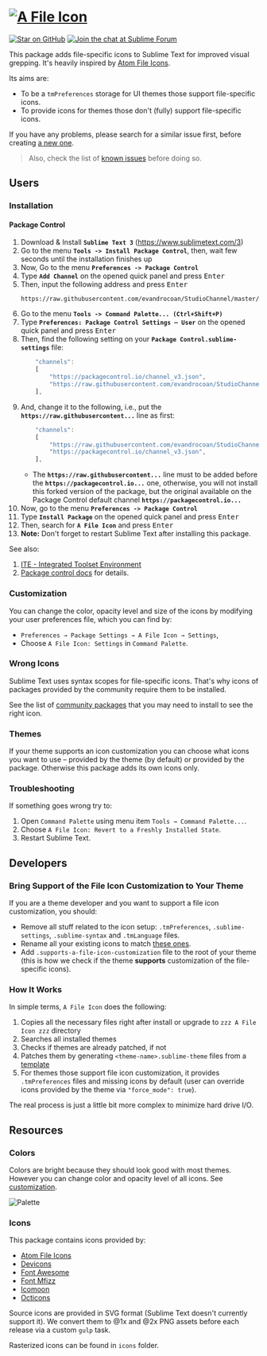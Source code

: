 # [![A File Icon][img-logo]][downloads]

[![Star on GitHub][img-stars]][stars]
[![Join the chat at Sublime Forum][img-forum]][forum]

This package adds file-specific icons to Sublime Text for improved visual grepping. It's heavily inspired by [Atom File Icons](https://github.com/file-icons/atom).

Its aims are:

* To be a `tmPreferences` storage for UI themes those support file-specific icons.
* To provide icons for themes those don't (fully) support file-specific icons.

If you have any problems, please search for a similar issue first, before creating [a new one][new-issue].

> Also, check the list of [known issues][known-issues] before doing so.

## Users

### Installation

#### Package Control

1. Download & Install **`Sublime Text 3`** (https://www.sublimetext.com/3)
1. Go to the menu **`Tools -> Install Package Control`**, then,
   wait few seconds until the installation finishes up
1. Now,
   Go to the menu **`Preferences -> Package Control`**
1. Type **`Add Channel`** on the opened quick panel and press <kbd>Enter</kbd>
1. Then,
   input the following address and press <kbd>Enter</kbd>
   ```
   https://raw.githubusercontent.com/evandrocoan/StudioChannel/master/channel.json
   ```
1. Go to the menu **`Tools -> Command Palette...
   (Ctrl+Shift+P)`**
1. Type **`Preferences:
   Package Control Settings – User`** on the opened quick panel and press <kbd>Enter</kbd>
1. Then,
   find the following setting on your **`Package Control.sublime-settings`** file:
   ```js
       "channels":
       [
           "https://packagecontrol.io/channel_v3.json",
           "https://raw.githubusercontent.com/evandrocoan/StudioChannel/master/channel.json",
       ],
   ```
1. And,
   change it to the following, i.e.,
   put the **`https://raw.githubusercontent...`** line as first:
   ```js
       "channels":
       [
           "https://raw.githubusercontent.com/evandrocoan/StudioChannel/master/channel.json",
           "https://packagecontrol.io/channel_v3.json",
       ],
   ```
   * The **`https://raw.githubusercontent...`** line must to be added before the **`https://packagecontrol.io...`** one, otherwise,
     you will not install this forked version of the package,
     but the original available on the Package Control default channel **`https://packagecontrol.io...`**
1. Now,
   go to the menu **`Preferences -> Package Control`**
1. Type **`Install Package`** on the opened quick panel and press <kbd>Enter</kbd>
1. Then,
search for **`A File Icon`** and press <kbd>Enter</kbd>
1. **Note:** Don't forget to restart Sublime Text after installing this package.

See also:

1. [ITE - Integrated Toolset Environment](https://github.com/evandrocoan/ITE)
1. [Package control docs](https://packagecontrol.io/docs/usage) for details.


### Customization

You can change the color, opacity level and size of the icons by modifying your user preferences file, which you can find by:

* `Preferences → Package Settings → A File Icon → Settings`,
* Choose `A File Icon: Settings` in `Command Palette`.

### Wrong Icons

Sublime Text uses syntax scopes for file-specific icons. That's why icons of packages provided by the community require them to be installed.

See the list of [community packages][packages] that you may need to install to see the right icon.

### Themes

If your theme supports an icon customization you can choose what icons you want to use – provided by the theme (by default) or provided by the package. Otherwise this package adds its own icons only.

### Troubleshooting

If something goes wrong try to:

1. Open `Command Palette` using menu item `Tools → Command Palette...`.
2. Choose `A File Icon: Revert to a Freshly Installed State`.
3. Restart Sublime Text.

## Developers

### Bring Support of the File Icon Customization to Your Theme

If you are a theme developer and you want to support a file icon customization, you should:

* Remove all stuff related to the icon setup: `.tmPreferences`, `.sublime-settings`, `.sublime-syntax` and `.tmLanguage` files.
* Rename all your existing icons to match [these ones][icons].
* Add `.supports-a-file-icon-customization` file to the root of your theme (this is how we check if the theme **supports** customization of the file-specific icons).

### How It Works

In simple terms, `A File Icon` does the following:

1. Copies all the necessary files right after install or upgrade to `zzz A File Icon zzz` directory
2. Searches all installed themes
3. Checks if themes are already patched, if not
4. Patches them by generating `<theme-name>.sublime-theme` files from a [template][template]
5. For themes those support file icon customization, it provides `.tmPreferences` files and missing icons by default (user can override icons provided by the theme via `"force_mode": true`).

The real process is just a little bit more complex to minimize hard drive I/O.

## Resources

### Colors

Colors are bright because they should look good with most themes. However you can change color and opacity level of all icons. See [customization][customization].

![Palette][img-palette]

### Icons

This package contains icons provided by:

- [Atom File Icons](https://github.com/file-icons/atom)
- [Devicons](http://vorillaz.github.io/devicons/#/main)
- [Font Awesome](http://fontawesome.io/)
- [Font Mfizz](http://fizzed.com/oss/font-mfizz)
- [Icomoon](https://icomoon.io/)
- [Octicons](https://octicons.github.com/)

Source icons are provided in SVG format (Sublime Text doesn't currently support it). We convert them to @1x and @2x PNG assets before each release via a custom `gulp` task.

Rasterized icons can be found in `icons` folder.

<!-- Misc -->

[customization]: https://github.com/evandroforks/AFileIcon#customization
[downloads]: https://packagecontrol.io/packages/A%20File%20Icon 'A File Icon @ Package Control'
[forum]: https://forum.sublimetext.com/t/a-file-icon-sublime-file-specific-icons-for-improved-visual-grepping/25874
[icons]: https://github.com/evandroforks/AFileIcon/tree/develop/icons/multi
[known-issues]: https://github.com/evandroforks/AFileIcon/labels/known%20issue
[new-issue]: https://github.com/evandroforks/AFileIcon/issues/new
[packages]: https://github.com/evandroforks/AFileIcon/blob/develop/PACKAGES.md
[release]: https://github.com/evandroforks/AFileIcon/releases
[stars]: https://github.com/evandroforks/AFileIcon/stargazers
[template]: https://github.com/evandroforks/AFileIcon/blob/develop/common/templates/theme.py
[issues]: https://github.com/evandroforks/AFileIcon/issues

<!-- Assets -->

[img-forum]: media/reply-on-forum.svg
[img-getting-started]: media/getting-started.jpg
[img-logo]: media/logo.png
[img-palette]: media/palette.png
[img-stars]: media/star-on-github.svg
